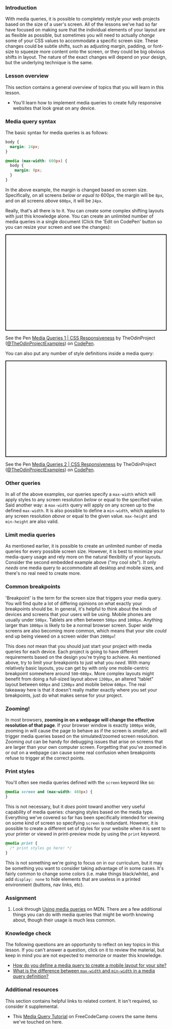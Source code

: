### Introduction

With media queries, it is possible to completely restyle your web projects based on the size of a user's screen. All of the lessons we've had so far have focused on making sure that the individual elements of your layout are as flexible as possible, but sometimes you will need to actually *change* some of your CSS values to accommodate a specific screen size. These changes could be subtle shifts, such as adjusting margin, padding, or font-size to squeeze more content onto the screen, or they could be big obvious shifts in layout. The nature of the exact changes will depend on your design, but the underlying technique is the same.

### Lesson overview

This section contains a general overview of topics that you will learn in this lesson.

- You'll learn how to implement media queries to create fully responsive websites that look great on any device.

### Media query syntax

The basic syntax for media queries is as follows:

```css
body {
  margin: 24px;
}

@media (max-width: 600px) {
  body {
    margin: 8px;
  }
}
```

In the above example, the margin is changed based on screen size.  Specifically, on all screens *below or equal to* 600px, the margin will be `8px`, and on all screens *above* `600px`, it will be `24px`.

Really, that's all there is to it. You can create some complex shifting layouts with just this knowledge alone. You can create an unlimited number of media queries in a single document (Click the 'Edit on CodePen' button so you can resize your screen and see the changes):

<p class="codepen" data-height="300" data-theme-id="dark" data-default-tab="css,result" data-slug-hash="yLzYgZw" data-editable="true" data-user="TheOdinProjectExamples" style="height: 300px; box-sizing: border-box; display: flex; align-items: center; justify-content: center; border: 2px solid; margin: 1em 0; padding: 1em;">

  <span>See the Pen <a href="https://codepen.io/TheOdinProjectExamples/pen/yLzYgZw">
  Media Queries 1 | CSS Responsiveness</a> by TheOdinProject (<a href="https://codepen.io/TheOdinProjectExamples">@TheOdinProjectExamples</a>)
  on <a href="https://codepen.io">CodePen</a>.</span>

</p>

<script async src="https://cpwebassets.codepen.io/assets/embed/ei.js"></script>

You can also put any number of style definitions inside a media query:

<p class="codepen" data-height="300" data-theme-id="dark" data-default-tab="css,result" data-slug-hash="XWempGr" data-editable="true" data-user="TheOdinProjectExamples" style="height: 300px; box-sizing: border-box; display: flex; align-items: center; justify-content: center; border: 2px solid; margin: 1em 0; padding: 1em;">

  <span>See the Pen <a href="https://codepen.io/TheOdinProjectExamples/pen/XWempGr">
  Media Queries 2 | CSS Responsiveness</a> by TheOdinProject (<a href="https://codepen.io/TheOdinProjectExamples">@TheOdinProjectExamples</a>)
  on <a href="https://codepen.io">CodePen</a>.</span>

</p>

<script async src="https://cpwebassets.codepen.io/assets/embed/ei.js"></script>

### Other queries

In all of the above examples, our queries specify a `max-width` which will apply styles to any screen resolution *below* or equal to the specified value. Said another way: a `max-width` query will apply on any screen up to the defined `max-width`. It is also possible to define a `min-width`, which applies to any screen resolution *above* or equal to the given value. `max-height` and `min-height` are also valid.

### Limit media queries

As mentioned earlier, it is possible to create an unlimited number of media queries for every possible screen size. However, it is best to minimize your media-query usage and rely more on the natural flexibility of your layouts. Consider the second embedded example above ("my cool site"). It only *needs* one media query to accommodate all desktop and mobile sizes, and there's no real need to create more.

### Common breakpoints

'Breakpoint' is the term for the screen size that triggers your media query. You will find quite a lot of differing opinions on what exactly your breakpoints should be. In general, it's helpful to think about the kinds of devices and screens that your users will be using. Mobile phones are usually under `500px`. Tablets are often between `500px` and `1000px`. Anything larger than `1000px` is likely to be a normal browser screen. Super wide screens are also becoming more common, which means that your site *could* end up being viewed on a screen wider than `2000px`!

This does *not* mean that you should just start your project with media queries for each device. Each project is going to have different requirements based on the design you're trying to achieve. As mentioned above, try to limit your breakpoints to just what you *need*. With many relatively basic layouts, you can get by with only one mobile-centric breakpoint somewhere around `500`-`600px`. More complex layouts might benefit from doing a full-sized layout above `1200px`, an altered "tablet" layout between `600px` and `1200px` and mobile below `600px`. The real takeaway here is that it doesn't really matter exactly where you set your breakpoints, just do what makes sense for your project.

### Zooming!

In most browsers, **zooming in on a webpage will change the effective resolution of that page**. If your browser window is exactly `1000px` wide, zooming in will cause the page to behave as if the screen is *smaller*, and will trigger media queries based on the simulated/zoomed screen resolution. Zooming *out* can be handy for debugging issues that arise on screens that are larger than your own computer screen. Forgetting that you've zoomed in or out on a webpage can cause some real confusion when breakpoints refuse to trigger at the correct points.

### Print styles

You'll often see media queries defined with the `screen` keyword like so:

```css
@media screen and (max-width: 480px) {
}
```

This is not necessary, but it *does* point toward another very useful capability of media queries: changing styles based on the media type. Everything we've covered so far has been specifically intended for viewing on some kind of screen so specifying `screen` is redundant. However, it is possible to create a different set of styles for your website when it is sent to your printer or viewed in print-preview mode by using the `print` keyword.

```css
@media print {
  /* print styles go here! */
}
```

This is not something we're going to focus on in our curriculum, but it may be something you want to consider taking advantage of in some cases. It's fairly common to change some colors (i.e. make things black/white), and add `display: none` to hide elements that are useless in a printed environment (buttons, nav links, etc).

### Assignment

<div class="lesson-content__panel" markdown="1">

1. Look through [Using media queries](https://developer.mozilla.org/en-US/docs/Web/CSS/Media_Queries/Using_media_queries) on MDN. There are a few additional things you can do with media queries that might be worth knowing about, though their usage is much less common.

</div>

### Knowledge check

The following questions are an opportunity to reflect on key topics in this lesson. If you can't answer a question, click on it to review the material, but keep in mind you are not expected to memorize or master this knowledge.

- [How do you define a media query to create a mobile layout for your site?](#media-query-syntax)
- [What is the difference between `max-width` and `min-width` in a media query definition?](#tips)

### Additional resources

This section contains helpful links to related content. It isn't required, so consider it supplemental.

- This [Media Query Tutorial](https://www.freecodecamp.org/news/css-media-queries-breakpoints-media-types-standard-resolutions-and-more/) on FreeCodeCamp covers the same items we've touched on here.
